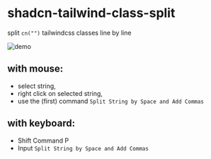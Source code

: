 # shadcn-tailwind-class-split 

split `cn("")` tailwindcss classes line by line

![demo](src/extension-3.gif)


## with mouse:
- select string, 
- right click on selected string, 
- use the (first) command `Split String by Space and Add Commas`

## with keyboard: 
- Shift Command P
- Input `Split String by Space and Add Commas`




